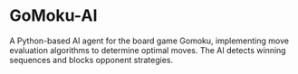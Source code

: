 # GoMoku-AI
A Python-based AI agent for the board game Gomoku, implementing move evaluation algorithms to determine optimal moves. The AI detects winning sequences and blocks opponent strategies.
